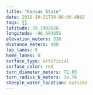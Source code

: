 ```yaml
---
title: "Kansas State"
date: 2018-10-21T19:06:06.486Z
tags: []
latitude: 39.1982628
longitude: -96.594855
elevation_meters: 336
distance_meters: 400
lap_lanes: 8
home_lanes: 8
surface_type: artificial
surface_color: red
turn_diameter_meters: 72.85
turn_radius_b_meters: 34.76
steeple_water_location: outside
---
```


